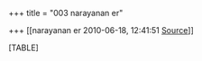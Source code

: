 +++
title = "003 narayanan er"

+++
[[narayanan er	2010-06-18, 12:41:51 [Source](https://groups.google.com/g/bvparishat/c/NIfZzfqR3eE)]]



[TABLE]

  

